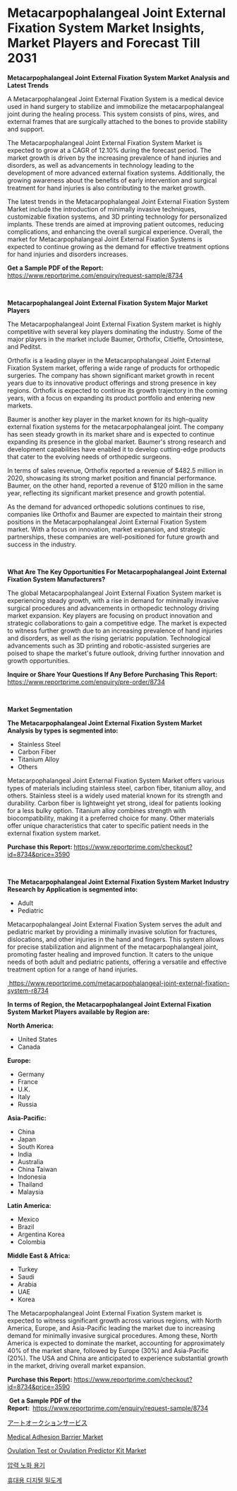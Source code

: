 <p><h1>Metacarpophalangeal Joint External Fixation System Market Insights, Market Players and Forecast Till 2031</h1></p><p><strong>Metacarpophalangeal Joint External Fixation System Market Analysis and Latest Trends</strong></p>
<p><p>A Metacarpophalangeal Joint External Fixation System is a medical device used in hand surgery to stabilize and immobilize the metacarpophalangeal joint during the healing process. This system consists of pins, wires, and external frames that are surgically attached to the bones to provide stability and support.</p><p>The Metacarpophalangeal Joint External Fixation System Market is expected to grow at a CAGR of 12.10% during the forecast period. The market growth is driven by the increasing prevalence of hand injuries and disorders, as well as advancements in technology leading to the development of more advanced external fixation systems. Additionally, the growing awareness about the benefits of early intervention and surgical treatment for hand injuries is also contributing to the market growth.</p><p>The latest trends in the Metacarpophalangeal Joint External Fixation System Market include the introduction of minimally invasive techniques, customizable fixation systems, and 3D printing technology for personalized implants. These trends are aimed at improving patient outcomes, reducing complications, and enhancing the overall surgical experience. Overall, the market for Metacarpophalangeal Joint External Fixation Systems is expected to continue growing as the demand for effective treatment options for hand injuries and disorders increases.</p></p>
<p><strong>Get a Sample PDF of the Report:&nbsp;</strong> <a href="https://www.reportprime.com/enquiry/request-sample/8734">https://www.reportprime.com/enquiry/request-sample/8734</a></p>
<p>&nbsp;</p>
<p><strong>Metacarpophalangeal Joint External Fixation System Major Market Players</strong></p>
<p><p>The Metacarpophalangeal Joint External Fixation System market is highly competitive with several key players dominating the industry. Some of the major players in the market include Baumer, Orthofix, Citieffe, Ortosintese, and Peditst.</p><p>Orthofix is a leading player in the Metacarpophalangeal Joint External Fixation System market, offering a wide range of products for orthopedic surgeries. The company has shown significant market growth in recent years due to its innovative product offerings and strong presence in key regions. Orthofix is expected to continue its growth trajectory in the coming years, with a focus on expanding its product portfolio and entering new markets.</p><p>Baumer is another key player in the market known for its high-quality external fixation systems for the metacarpophalangeal joint. The company has seen steady growth in its market share and is expected to continue expanding its presence in the global market. Baumer's strong research and development capabilities have enabled it to develop cutting-edge products that cater to the evolving needs of orthopedic surgeons.</p><p>In terms of sales revenue, Orthofix reported a revenue of $482.5 million in 2020, showcasing its strong market position and financial performance. Baumer, on the other hand, reported a revenue of $120 million in the same year, reflecting its significant market presence and growth potential.</p><p>As the demand for advanced orthopedic solutions continues to rise, companies like Orthofix and Baumer are expected to maintain their strong positions in the Metacarpophalangeal Joint External Fixation System market. With a focus on innovation, market expansion, and strategic partnerships, these companies are well-positioned for future growth and success in the industry.</p></p>
<p>&nbsp;</p>
<p><strong>What Are The Key Opportunities For Metacarpophalangeal Joint External Fixation System Manufacturers?</strong></p>
<p><p>The global Metacarpophalangeal Joint External Fixation System market is experiencing steady growth, with a rise in demand for minimally invasive surgical procedures and advancements in orthopedic technology driving market expansion. Key players are focusing on product innovation and strategic collaborations to gain a competitive edge. The market is expected to witness further growth due to an increasing prevalence of hand injuries and disorders, as well as the rising geriatric population. Technological advancements such as 3D printing and robotic-assisted surgeries are poised to shape the market's future outlook, driving further innovation and growth opportunities.</p></p>
<p><strong>Inquire or Share Your Questions If Any Before Purchasing This Report:</strong> <a href="https://www.reportprime.com/enquiry/pre-order/8734">https://www.reportprime.com/enquiry/pre-order/8734</a></p>
<p>&nbsp;</p>
<p><strong>Market Segmentation</strong></p>
<p><strong>The Metacarpophalangeal Joint External Fixation System Market Analysis by types is segmented into:</strong></p>
<p><ul><li>Stainless Steel</li><li>Carbon Fiber</li><li>Titanium Alloy</li><li>Others</li></ul></p>
<p><p>Metacarpophalangeal Joint External Fixation System Market offers various types of materials including stainless steel, carbon fiber, titanium alloy, and others. Stainless steel is a widely used material known for its strength and durability. Carbon fiber is lightweight yet strong, ideal for patients looking for a less bulky option. Titanium alloy combines strength with biocompatibility, making it a preferred choice for many. Other materials offer unique characteristics that cater to specific patient needs in the external fixation system market.</p></p>
<p><strong>Purchase this Report:&nbsp;</strong><a href="https://www.reportprime.com/checkout?id=8734&price=3590">https://www.reportprime.com/checkout?id=8734&price=3590</a></p>
<p>&nbsp;</p>
<p><strong>The Metacarpophalangeal Joint External Fixation System Market Industry Research by Application is segmented into:</strong></p>
<p><ul><li>Adult</li><li>Pediatric</li></ul></p>
<p><p>Metacarpophalangeal Joint External Fixation System serves the adult and pediatric market by providing a minimally invasive solution for fractures, dislocations, and other injuries in the hand and fingers. This system allows for precise stabilization and alignment of the metacarpophalangeal joint, promoting faster healing and improved function. It caters to the unique needs of both adult and pediatric patients, offering a versatile and effective treatment option for a range of hand injuries.</p></p>
<p><a href="https://www.reportprime.com/metacarpophalangeal-joint-external-fixation-system-r8734">&nbsp;https://www.reportprime.com/metacarpophalangeal-joint-external-fixation-system-r8734</a></p>
<p><strong>In terms of Region, the Metacarpophalangeal Joint External Fixation System Market Players available by Region are:</strong></p>
<p>
    <p> <strong> North America: </strong>
        <ul>
            <li>United States</li>
            <li>Canada</li>
        </ul>
        </p> 
    <p> <strong> Europe: </strong>
        <ul>
            <li>Germany</li>
            <li>France</li>
            <li>U.K.</li>
            <li>Italy</li>
            <li>Russia</li>
        </ul>
        </p> 
    <p> <strong> Asia-Pacific: </strong>
        <ul>
            <li>China</li>
            <li>Japan</li>
            <li>South Korea</li>
            <li>India</li>
            <li>Australia</li>
            <li>China Taiwan</li>
            <li>Indonesia</li>
            <li>Thailand</li>
            <li>Malaysia</li>
        </ul>
        </p> 
    <p> <strong> Latin America: </strong>
        <ul>
            <li>Mexico</li>
            <li>Brazil</li>
            <li>Argentina Korea</li>
            <li>Colombia</li>
        </ul>
        </p> 
    <p> <strong> Middle East & Africa: </strong>
        <ul>
            <li>Turkey</li>
            <li>Saudi</li>
            <li>Arabia</li>
            <li>UAE</li>
            <li>Korea</li>
        </ul>
    </p>
    </p>
<p><p>The Metacarpophalangeal Joint External Fixation System market is expected to witness significant growth across various regions, with North America, Europe, and Asia-Pacific leading the market due to increasing demand for minimally invasive surgical procedures. Among these, North America is expected to dominate the market, accounting for approximately 40% of the market share, followed by Europe (30%) and Asia-Pacific (20%). The USA and China are anticipated to experience substantial growth in the market, driving overall market expansion.</p></p>
<p><strong>Purchase this Report: </strong><a href="https://www.reportprime.com/checkout?id=8734&price=3590">https://www.reportprime.com/checkout?id=8734&price=3590</a></p>
<p>&nbsp;<strong>Get a Sample PDF of the Report:&nbsp;&nbsp;</strong><a href="https://www.reportprime.com/enquiry/request-sample/8734">https://www.reportprime.com/enquiry/request-sample/8734</a></p>
<p><strong></strong></p>
<p><p><a href="https://github.com/EmoryYundt1935/Market-Research-Report-List-1/blob/main/894895277560.md">アートオークションサービス</a></p><p><a href="https://github.com/DeonteStanton2023/Market-Research-Report-List-1/blob/main/medical-adhesion-barrier-market.md">Medical Adhesion Barrier Market</a></p><p><a href="https://github.com/Glendatilghmankmgz0rbhwpy/Market-Research-Report-List-2/blob/main/ovulation-test-or-ovulation-predictor-kit-market.md">Ovulation Test or Ovulation Predictor Kit Market</a></p><p><a href="https://github.com/CliftonFisher9067/Market-Research-Report-List-1/blob/main/300144473283.md">압력 노화 용기</a></p><p><a href="https://github.com/vskv4779xr1/Market-Research-Report-List-2/blob/main/302946273282.md">휴대용 디지털 밀도계</a></p></p>